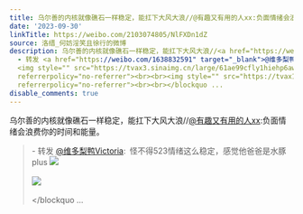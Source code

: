 ```yaml
---
title: 乌尔善的内核就像礁石一样稳定，能扛下大风大浪//@有趣又有用的人xx:负面情绪会浪费你的时间和能量。 - 转发 @维多梨鸭Victoria:&ensp;怪不得523情绪这么稳定，...
date: '2023-09-30'
linkTitle: https://weibo.com/2103074805/NlFXDn1dZ
source: 洛缙_何妨淫笑且徐行的微博
description: 乌尔善的内核就像礁石一样稳定，能扛下大风大浪//<a href="https://weibo.com/n/%E6%9C%89%E8%B6%A3%E5%8F%88%E6%9C%89%E7%94%A8%E7%9A%84%E4%BA%BAxx">@有趣又有用的人xx</a>:负面情绪会浪费你的时间和能量。<br><blockquote>
  - 转发 <a href="https://weibo.com/1638832591" target="_blank">@维多梨鸭Victoria</a>: 怪不得523情绪这么稳定，感觉他爸爸是水豚plus
  <img style="" src="https://tvax3.sinaimg.cn/large/61ae99cfly1hiehp6aw7zj20v90u4n1r.jpg"
  referrerpolicy="no-referrer"><br><br><img style="" src="https://tvax1.sinaimg.cn/large/61ae99cfly1hiehp6uyw9j20v91c2qdq.jpg"
  referrerpolicy="no-referrer"><br><br></blockquo ...
disable_comments: true
---
```

乌尔善的内核就像礁石一样稳定，能扛下大风大浪//<a href="https://weibo.com/n/%E6%9C%89%E8%B6%A3%E5%8F%88%E6%9C%89%E7%94%A8%E7%9A%84%E4%BA%BAxx">@有趣又有用的人xx</a>:负面情绪会浪费你的时间和能量。<br><blockquote> - 转发 <a href="https://weibo.com/1638832591" target="_blank">@维多梨鸭Victoria</a>: 怪不得523情绪这么稳定，感觉他爸爸是水豚plus <img style="" src="https://tvax3.sinaimg.cn/large/61ae99cfly1hiehp6aw7zj20v90u4n1r.jpg" referrerpolicy="no-referrer"><br><br><img style="" src="https://tvax1.sinaimg.cn/large/61ae99cfly1hiehp6uyw9j20v91c2qdq.jpg" referrerpolicy="no-referrer"><br><br></blockquo ...